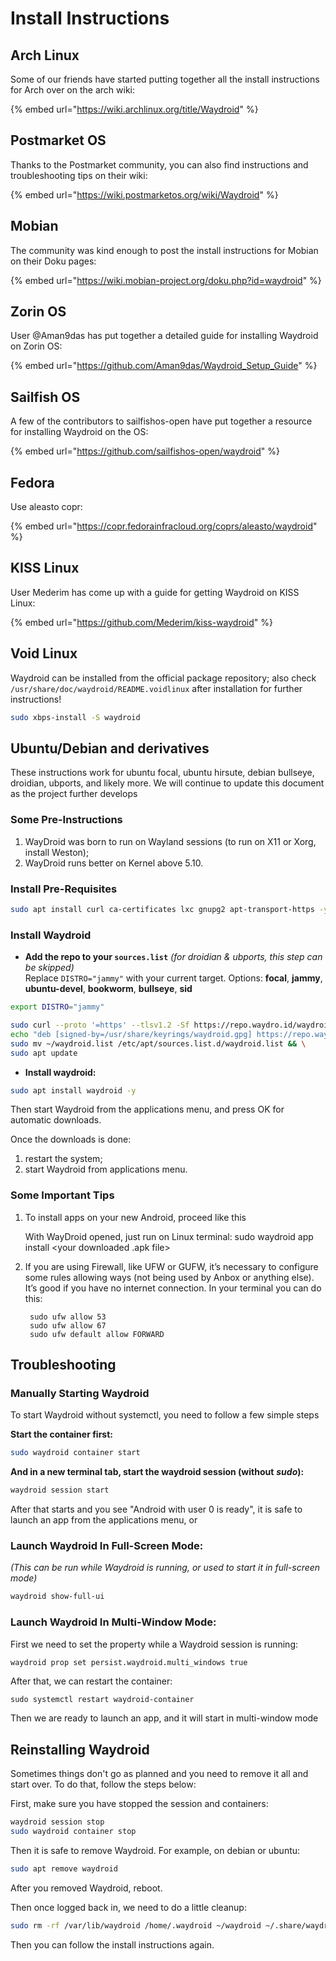 # Install Instructions

## Arch Linux&#x20;

Some of our friends have started putting together all the install instructions for Arch over on the arch wiki:

{% embed url="https://wiki.archlinux.org/title/Waydroid" %}

## Postmarket OS

Thanks to the Postmarket community, you can also find instructions and troubleshooting tips on their wiki:

{% embed url="https://wiki.postmarketos.org/wiki/Waydroid" %}

## Mobian

The community was kind enough to post the install instructions for Mobian on their Doku pages:

{% embed url="https://wiki.mobian-project.org/doku.php?id=waydroid" %}

## Zorin OS

User @Aman9das has put together a detailed guide for installing Waydroid on Zorin OS:

{% embed url="https://github.com/Aman9das/Waydroid_Setup_Guide" %}

## Sailfish OS

A few of the contributors to sailfishos-open have put together a resource for installing Waydroid on the OS:

{% embed url="https://github.com/sailfishos-open/waydroid" %}

## Fedora

Use aleasto copr:

{% embed url="https://copr.fedorainfracloud.org/coprs/aleasto/waydroid" %}

## KISS Linux

User Mederim has come up with a guide for getting Waydroid on KISS Linux:

{% embed url="https://github.com/Mederim/kiss-waydroid" %}

## Void Linux

Waydroid can be installed from the official package repository; also check `/usr/share/doc/waydroid/README.voidlinux` after installation for further instructions!

```bash
sudo xbps-install -S waydroid
```



## Ubuntu/Debian and derivatives

These instructions work for ubuntu focal, ubuntu hirsute, debian bullseye, droidian, ubports, and likely more. We will continue to update this document as the project further develops

### Some Pre-Instructions

1) WayDroid was born to run on Wayland sessions (to run on X11 or Xorg, install Weston);
2) WayDroid runs better on Kernel above 5.10.


### Install Pre-Requisites

```bash
sudo apt install curl ca-certificates lxc gnupg2 apt-transport-https -y
```

### Install Waydroid

* **Add the repo to your `sources.list`** _(for droidian & ubports, this step can be skipped)_\
Replace `DISTRO="jammy"` with your current target. Options: **focal**, **jammy**, **ubuntu-devel**, **bookworm**, **bullseye**, **sid**

```bash
export DISTRO="jammy"

sudo curl --proto '=https' --tlsv1.2 -Sf https://repo.waydro.id/waydroid.gpg --output /usr/share/keyrings/waydroid.gpg && \
echo "deb [signed-by=/usr/share/keyrings/waydroid.gpg] https://repo.waydro.id/ $DISTRO main" > ~/waydroid.list && \
sudo mv ~/waydroid.list /etc/apt/sources.list.d/waydroid.list && \
sudo apt update
```

* **Install waydroid:**

```bash
sudo apt install waydroid -y
```

Then start Waydroid from the applications menu, and press OK for automatic downloads.


Once the downloads is done:
1) restart the system;
2) start Waydroid from applications menu.



### Some Important Tips

1) To install apps on your new Android, proceed like this

    With WayDroid opened, just run on Linux terminal:
      sudo waydroid app install <your downloaded .apk file>
  

  
2) If you are using Firewall, like UFW or GUFW, it’s necessary to configure some rules allowing ways (not being used by Anbox or anything else). It’s good if you have no internet connection. In your terminal you can do this:
  
		sudo ufw allow 53
		sudo ufw allow 67
		sudo ufw default allow FORWARD


  
## Troubleshooting

### Manually Starting Waydroid

To start Waydroid without systemctl, you need to follow a few simple steps

**Start the container first:**

```bash
sudo waydroid container start
```

**And in a new terminal tab, start the waydroid session (without** _**sudo**_**):**

```bash
waydroid session start
```

After that starts and you see "Android with user 0 is ready", it is safe to launch an app from the applications menu, or

### Launch Waydroid In Full-Screen Mode:

_(This can be run while Waydroid is running, or used to start it in full-screen mode)_

```bash
waydroid show-full-ui
```

### Launch Waydroid In Multi-Window Mode:

First we need to set the property while a Waydroid session is running:

```bash
waydroid prop set persist.waydroid.multi_windows true
```

After that, we can restart the container:

```
sudo systemctl restart waydroid-container
```

Then we are ready to launch an app, and it will start in multi-window mode

## Reinstalling Waydroid

Sometimes things don't go as planned and you need to remove it all and start over. To do that, follow the steps below:

First, make sure you have stopped the session and containers:

```bash
waydroid session stop
sudo waydroid container stop
```

Then it is safe to remove Waydroid. For example, on debian or ubuntu:

```bash
sudo apt remove waydroid
```

After you removed Waydroid, reboot.

Then once logged back in, we need to do a little cleanup:

```bash
sudo rm -rf /var/lib/waydroid /home/.waydroid ~/waydroid ~/.share/waydroid ~/.local/share/applications/*aydroid* ~/.local/share/waydroid
```

Then you can follow the install instructions again.
